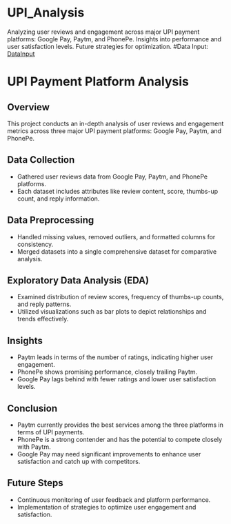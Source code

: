 # UPI_Analysis
Analyzing user reviews and engagement across major UPI payment platforms: Google Pay, Paytm, and PhonePe. Insights into performance and user satisfaction levels. Future strategies for optimization.
#Data Input:
[DataInput](https://www.kaggle.com/code/everydaycodings/eda-on-upi-payment-apps-review/input?select=GooglePayIndia.csv)


# UPI Payment Platform Analysis

## Overview
This project conducts an in-depth analysis of user reviews and engagement metrics across three major UPI payment platforms: Google Pay, Paytm, and PhonePe.

## Data Collection
- Gathered user reviews data from Google Pay, Paytm, and PhonePe platforms.
- Each dataset includes attributes like review content, score, thumbs-up count, and reply information.

## Data Preprocessing
- Handled missing values, removed outliers, and formatted columns for consistency.
- Merged datasets into a single comprehensive dataset for comparative analysis.

## Exploratory Data Analysis (EDA)
- Examined distribution of review scores, frequency of thumbs-up counts, and reply patterns.
- Utilized visualizations such as bar plots to depict relationships and trends effectively.

## Insights
- Paytm leads in terms of the number of ratings, indicating higher user engagement.
- PhonePe shows promising performance, closely trailing Paytm.
- Google Pay lags behind with fewer ratings and lower user satisfaction levels.

## Conclusion
- Paytm currently provides the best services among the three platforms in terms of UPI payments.
- PhonePe is a strong contender and has the potential to compete closely with Paytm.
- Google Pay may need significant improvements to enhance user satisfaction and catch up with competitors.

## Future Steps
- Continuous monitoring of user feedback and platform performance.
- Implementation of strategies to optimize user engagement and satisfaction.

